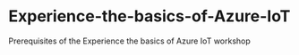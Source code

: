 # Experience-the-basics-of-Azure-IoT
Prerequisites of the Experience the basics of Azure IoT workshop
